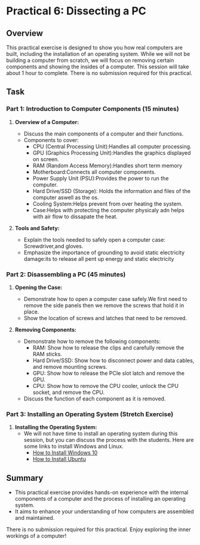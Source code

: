 # Practical 6: Dissecting a PC

## Overview

This practical exercise is designed to show you how real computers are built, including the installation of an operating system. While we will not be building a computer from scratch, we will focus on removing certain components and showing the insides of a computer. This session will take about 1 hour to complete. There is no submission required for this practical.

## Task

### Part 1: Introduction to Computer Components (15 minutes)

1. **Overview of a Computer:**
   - Discuss the main components of a computer and their functions.
   - Components to cover:
     - CPU (Central Processing Unit):Handles all computer processing.
     - GPU (Graphics Processing Unit):Handles the graphics displayed on screen.
     - RAM (Random Access Memory):Handles short term memory
     - Motherboard:Connects all computer components.
     - Power Supply Unit (PSU):Provides the power to run the computer.
     - Hard Drive/SSD (Storage): Holds the information and files of the computer aswell as the os.
     - Cooling System:Helps prevent from over heating the system.
     - Case:Helps with protecting the  computer physicaly adn helps with air flow to dissapate the heat.

2. **Tools and Safety:**
   - Explain the tools needed to safely open a computer case: Screwdriver,and gloves.
   - Emphasize the importance of grounding to avoid static electricity damage:its to release all pent up energy and static electricity

### Part 2: Disassembling a PC (45 minutes)

1. **Opening the Case:**
   - Demonstrate how to open a computer case safely.We first need to remove the side panels then we remove the screws that hold it in place.
   - Show the location of screws and latches that need to be removed.

2. **Removing Components:**
   - Demonstrate how to remove the following components:
     - RAM: Show how to release the clips and carefully remove the RAM sticks.
     - Hard Drive/SSD: Show how to disconnect power and data cables, and remove mounting screws.
     - GPU: Show how to release the PCIe slot latch and remove the GPU.
     - CPU: Show how to remove the CPU cooler, unlock the CPU socket, and remove the CPU.
   - Discuss the function of each component as it is removed.

### Part 3: Installing an Operating System (Stretch Exercise)

1. **Installing the Operating System:**
   - We will not have time to install an operating system during this session, but you can discuss the process with the students. Here are some links to install Windows and Linux.
       - [How to Install Windows 10](https://www.microsoft.com/en-us/software-download/windows10)
       - [How to Install Ubuntu](https://ubuntu.com/tutorials/install-ubuntu-desktop)

## Summary

- This practical exercise provides hands-on experience with the internal components of a computer and the process of installing an operating system.
- It aims to enhance your understanding of how computers are assembled and maintained.

There is no submission required for this practical. Enjoy exploring the inner workings of a computer!
